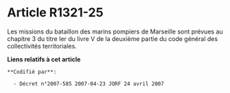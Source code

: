 # Article R1321-25

Les missions du bataillon des marins pompiers de Marseille sont prévues au chapitre 3 du titre Ier du livre V de la deuxième
partie du code général des collectivités territoriales.

**Liens relatifs à cet article**

	**Codifié par**:

	  - Décret n°2007-585 2007-04-23 JORF 24 avril 2007
